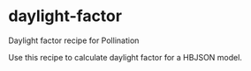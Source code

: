 # daylight-factor
Daylight factor recipe for Pollination

Use this recipe to calculate daylight factor for a HBJSON model.

